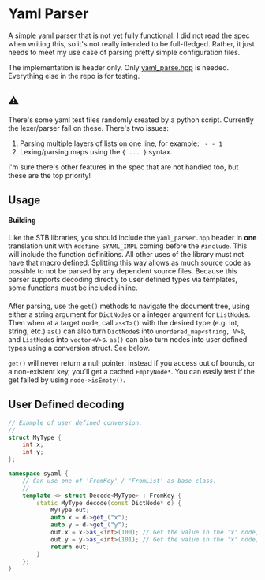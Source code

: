 # Yaml Parser
A simple yaml parser that is not yet fully functional. I did not read the spec when writing this, so it's not really intended to be full-fledged. Rather, it just needs to meet my use case of parsing pretty simple configuration files.

The implementation is header only. Only [yaml_parse.hpp](./yaml_parse.hpp) is needed. Everything else in the repo is for testing.

## :warning:
There's some yaml test files randomly created by a python script. Currently the lexer/parser fail on these. There's two issues:
   1) Parsing multiple layers of lists on one line, for example: ` - - 1`
   2) Lexing/parsing maps using the `{ ... }` syntax.

I'm sure there's other features in the spec that are not handled too, but these are the top priority!

## Usage
#### Building
Like the STB libraries, you should include the `yaml_parser.hpp` header in **one** translation unit with `#define SYAML_IMPL` coming before the `#include`. This will include the function definitions. All other uses of the library must not have that macro defined.
Splitting this way allows as much source code as possible to not be parsed by any dependent source files.
Because this parser supports decoding directly to user defined types via templates, some functions must be included inline.
####
After parsing, use the `get()` methods to navigate the document tree, using either a string argument for `DictNode`s or a integer argument for `ListNode`s. Then when at a target node, call `as<T>()` with the desired type (e.g. int, string, etc.)
`as()` can also turn `DictNode`s into `unordered_map<string, V>`s, and `ListNode`s into `vector<V>`s.
`as()` can also turn nodes into user defined types using a conversion struct. See below.

`get()` will never return a null pointer. Instead if you access out of bounds, or a non-existent key, you'll get a cached `EmptyNode*`. You can easily test if the get failed by using `node->isEmpty()`.

## User Defined decoding
```cpp
// Example of user defined conversion.
//
struct MyType {
	int x;
	int y;
};

namespace syaml {
	// Can use one of 'FromKey' / 'FromList' as base class.
	//
	template <> struct Decode<MyType> : FromKey {
		static MyType decode(const DictNode* d) {
			MyType out;
			auto x = d->get_("x");
			auto y = d->get_("y");
			out.x = x->as_<int>(100); // Get the value in the 'x' node, or the default of 100
			out.y = y->as_<int>(101); // Get the value in the 'x' node, or the default of 101
			return out;
		}
	};
}
```

